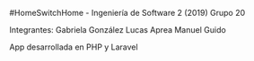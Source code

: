 #HomeSwitchHome - Ingeniería de Software 2 (2019) Grupo 20

Integrantes:
Gabriela González
Lucas Aprea
Manuel Guido

App desarrollada en PHP y Laravel
